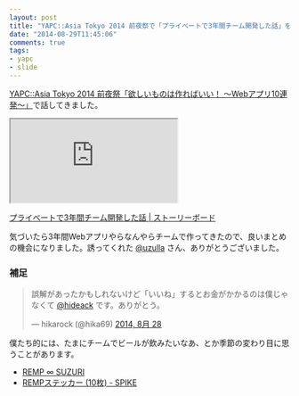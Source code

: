 ```yaml
---
layout: post
title: "YAPC::Asia Tokyo 2014 前夜祭で「プライベートで3年間チーム開発した話」をしてきた"
date: "2014-08-29T11:45:06"
comments: true
tags: 
- yapc
- slide
---
```


[YAPC::Asia Tokyo 2014 前夜祭「欲しいものは作ればいい！ 〜Webアプリ10連発〜」](http://yapcasia.org/2014/08/eve-of-yapcasia.html)で話してきました。

<!--more-->

<iframe src="http://www.storyboards.jp/widget/u1g2d7"></iframe>

[プライベートで3年間チーム開発した話 | ストーリーボード](http://www.storyboards.jp/viewer/u1g2d7)

気づいたら3年間Webアプリやらなんやらチームで作ってきたので、良いまとめの機会になりました。誘ってくれた [@uzulla](https://twitter.com/uzulla) さん、ありがとうございました。

### 補足

<blockquote class="twitter-tweet" lang="ja"><p>誤解があったかもしれないけど「いいね」するとお金がかかるのは僕じゃなくて <a href="https://twitter.com/hideack">@hideack</a> です。ありがとう。</p>&mdash; hikarock (@hika69) <a href="https://twitter.com/hika69/statuses/504946565199323136">2014, 8月 28</a></blockquote>
<script async src="//platform.twitter.com/widgets.js" charset="utf-8"></script>

僕たち的には、たまにチームでビールが飲みたいなあ、とか季節の変わり目に思うことがあります。

- [REMP ∞ SUZURI](https://suzuri.jp/REMP/)
- [REMPステッカー (10枚) - SPIKE](https://spike.cc/p/scsIZLtH)

